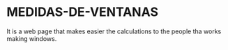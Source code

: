 # MEDIDAS-DE-VENTANAS
It is a web page that makes easier the calculations to the people tha works making windows.
